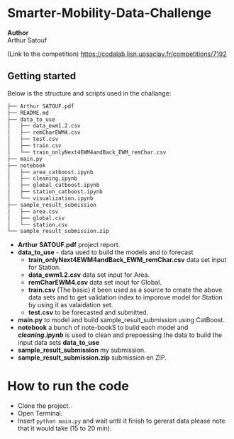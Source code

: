 # Smarter-Mobility-Data-Challenge
**Author**\
Arthur Satouf

(Link to the competition)
https://codalab.lisn.upsaclay.fr/competitions/7192

## Getting started
Below is the structure and scripts used in the challange:

```bash
├── Arthur SATOUF.pdf
├── README.md
├── data_to_use
│   ├── data_ewm1.2.csv
│   ├── remCharEWM4.csv
│   ├── test.csv
│   ├── train.csv
│   └── train_onlyNext4EWM4andBack_EWM_remChar.csv
├── main.py
├── notebook
│   ├── area_catboost.ipynb
│   ├── cleaning.ipynb
│   ├── global_catboost.ipynb
│   ├── station_catboost.ipynb
│   └── visualization.ipynb
├── sample_result_submission
│   ├── area.csv
│   ├── global.csv
│   └── station.csv
└── sample_result_submission.zip
```
* **Arthur SATOUF.pdf** project report.
* **data_to_use** - data used to build the models and to forecast
    * **train_onlyNext4EWM4andBack_EWM_remChar.csv** data set input for Station.
    * **data_ewm1.2.csv** data set input for Area.
    * **remCharEWM4.csv** data set inout for Global.
    * **train.csv** (The basic) it been used as a source to create the above data sets and  to get validation index to imporove model for Station by using it as valaidation set.
    * **test.csv** to be forecasted and submitted.
* **main.py** to model and build sample_result_submission using CatBoost. 
* **notebook** a bunch of note-bookS to build each model and ***cleaning.ipynb*** is used to clean and prepoessing the data to build the input data sets **data_to_use**
* **sample_result_submission** my submission. 
* **sample_result_submission.zip** submission en ZIP.

# How to run the code 
- Clone the project.
- Open Terminal.
- Insert ```python main.py``` and wait until it finish to gererat data please note that it would take (15 to 20 min).
